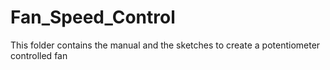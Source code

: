 # Fan_Speed_Control
This folder contains the manual and the sketches to create a potentiometer controlled fan
